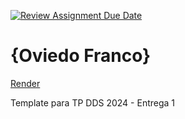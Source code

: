 [![Review Assignment Due Date](https://classroom.github.com/assets/deadline-readme-button-24ddc0f5d75046c5622901739e7c5dd533143b0c8e959d652212380cedb1ea36.svg)](https://classroom.github.com/a/DLC4WqXm)
# {Oviedo Franco}

[Render](https://two024-tp-entrega-3-oviedofranc.onrender.com)

Template para TP DDS 2024 - Entrega 1
